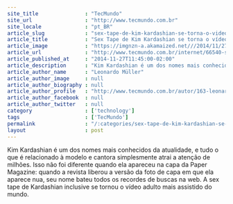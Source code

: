 ```yaml
---
site_title               : "TecMundo"
site_url                 : "http://www.tecmundo.com.br"
site_locale              : "pt_BR"
article_slug             : "sex-tape-de-kim-kardashian-se-torna-o-video-adulto-mais-assistido-do-mundo"
article_title            : "Sex Tape de Kim Kardashian se torna o vídeo adulto mais assistido do mundo"
article_image            : "https://imgnzn-a.akamaized.net///2014/11/27/27130356973366-t1200x480.jpg"
article_url              : "http://www.tecmundo.com.br/internet/66540-sex-tape-kim-kardashian-torna-video-adulto-assistido-mundo.htm"
article_published_at     : "2014-11-27T11:45:00-02:00"
article_description      : "Kim Kardashian é um dos nomes mais conhecidos da atualidade, e tudo o que é relacionado à modelo e cantora simplesmente atrai a atenção de milhões. Isso não foi diferente quando ela apareceu na capa da Paper Magazine: quando a revista liberou a versão da foto de capa em que ela aparece nua, seu nome bateu todos os recordes de buscas na web. A sex tape de Kardashian inclusive se tornou o vídeo adulto mais assistido do mundo."
article_author_name      : "Leonardo Müller"
article_author_image     : null
article_author_biography : null
article_author_profile   : "http://www.tecmundo.com.br/autor/163-leonardo-muller/"
article_author_facebook  : null
article_author_twitter   : null
category                 : ['technology']
tags                     : ['TecMundo']
permalink                : "/:categories/sex-tape-de-kim-kardashian-se-torna-o-video-adulto-mais-assistido-do-mundo/"
layout                   : post
---
```


Kim Kardashian é um dos nomes mais conhecidos da atualidade, e tudo o que é relacionado à modelo e cantora simplesmente atrai a atenção de milhões. Isso não foi diferente quando ela apareceu na capa da Paper Magazine: quando a revista liberou a versão da foto de capa em que ela aparece nua, seu nome bateu todos os recordes de buscas na web. A sex tape de Kardashian inclusive se tornou o vídeo adulto mais assistido do mundo.
